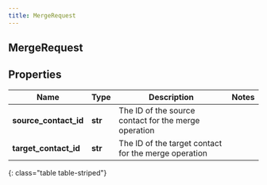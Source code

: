 ```yaml
---
title: MergeRequest
---
```

## MergeRequest

## Properties

|Name | Type | Description | Notes|
|------------ | ------------- | ------------- | -------------|
| **source_contact_id** | **str** | The ID of the source contact for the merge operation | |
| **target_contact_id** | **str** | The ID of the target contact for the merge operation | |
{: class="table table-striped"}


